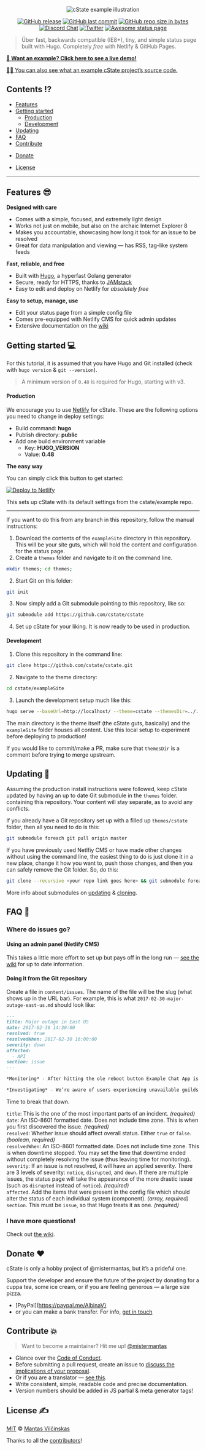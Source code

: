 <p align="center"><img src="https://raw.githubusercontent.com/cstate/cstate/master/images/highlight.svg?sanitize=true" alt="cState example illustration"></p>

<p align="center"><a href="https://github.com/cstate/cstate/releases"><img src="https://img.shields.io/github/release/cstate/cstate/all.svg?style=flat-square" alt="GitHub release" /></a> <a href="https://github.com/cstate/cstate/commits/master"><img src="https://img.shields.io/github/last-commit/cstate/cstate.svg?style=flat-square" alt="GitHub last commit" /></a> <a href="https://github.com/cstate/cstate/tree/master/"><img src="https://img.shields.io/github/repo-size/cstate/cstate.svg?style=flat-square" alt="GitHub repo size in bytes" /></a> <a href="https://discord.gg/EvQZdhT"><img src="https://img.shields.io/badge/discord-support-7289DA.svg?logo=discord&style=flat-square" alt="Discord Chat" /></a> <a href="https://twitter.com/cstate"><img src="https://img.shields.io/twitter/follow/mistermantas.svg?style=social&amp;label=Follow" alt="Twitter" /></a> <a href="https://github.com/ivbeg/awesome-status-pages"><img src="https://cdn.rawgit.com/sindresorhus/awesome/d7305f38d29fed78fa85652e3a63e154dd8e8829/media/badge.svg" alt="Awesome status page" /></a></p>

> Über fast, backwards compatible (IE8+), tiny, and simple status page built with Hugo. Completely _free_ with Netlify & GitHub Pages.

[**🎯 Want an example? Click here to see a live demo!**](https://cstate-example.netlify.com)

[👩‍💻 You can also see what an example cState project’s source code.](https://github.com/cstate/example)

## Contents ⁉

+ [Features](#features-)
+ [Getting started](#getting-started-)
  + [Production](#production)
  + [Development](#development)
+ [Updating](#updating-)
+ [FAQ](#faq-)
+ [Contribute](#contribute-)
* [Donate](#donate-)
+ [License](#license-)

***

## Features 😎

**Designed with care**

+ Comes with a simple, focused, and extremely light design
+ Works not just on mobile, but also on the archaic Internet Explorer 8
+ Makes you accountable, showcasing how long it took for an issue to be resolved
+ Great for data manipulation and viewing — has RSS, tag-like system feeds

**Fast, reliable, and free**

+ Built with [Hugo](https://gohugo.io), a hyperfast Golang generator
+ Secure, ready for HTTPS, thanks to [JAMstack](https://jamstack.org/)
+ Easy to edit and deploy on Netlify for _absolutely free_

**Easy to setup, manage, use**

+ Edit your status page from a simple config file
+ Comes pre-equipped with Netlify CMS for quick admin updates
+ Extensive documentation on the [wiki](https://github.com/cstate/cstate/wiki)

## Getting started 💻

For this tutorial, it is assumed that you have Hugo and Git installed (check with `hugo version` & `git --version`).

> A minimum version of `0.48` is required for Hugo, starting with v3.

#### Production

We encourage you to use [Netlify](https://www.netlify.com) for cState. These are the following options you need to change in deploy settings:

+ Build command: **hugo**
+ Publish directory: **public**
+ Add one build environment variable
  + Key: **HUGO_VERSION**
  + Value: **0.48**

**The easy way**

You can simply click this button to get started:

[![Deploy to Netlify](https://www.netlify.com/img/deploy/button.svg)](https://app.netlify.com/start/deploy?repository=https://github.com/cstate/example)

This sets up cState with its default settings from the cstate/example repo.

***

If you want to do this from any branch in this repository, follow the manual instructions:

1. Download the contents of the `exampleSite` directory in this repository. This will be your site guts, which will hold the content and configuration for the status page.
2. Create a `themes` folder and navigate to it on the command line.

```bash
mkdir themes; cd themes;
```
2. Start Git on this folder: 

```bash
git init
```

3. Now simply add a Git submodule pointing to this repository, like so:

```bash
git submodule add https://github.com/cstate/cstate
```

4. Set up cState for your liking. It is now ready to be used in production.

#### Development

1. Clone this repository in the command line:

```bash
git clone https://github.com/cstate/cstate.git
```

2. Navigate to the theme directory:

```bash
cd cstate/exampleSite
```

3. Launch the development setup much like this:

```bash
hugo serve --baseUrl=http://localhost/ --theme=cstate --themesDir=../.. --verbose
```

The main directory is the theme itself (the cState guts, basically) and the `exampleSite` folder houses all content. Use this local setup to experiment before deploying to production!

If you would like to commit/make a PR, make sure that `themesDir` is a comment before trying to merge upstream.

## Updating 🎉

Assuming the production install instructions were followed, keep cState updated by having an up to date Git submodule in the `themes` folder. containing this repository. Your content will stay separate, as to avoid any conflicts.

If you already have a Git repository set up with a filled up `themes/cstate` folder, then all you need to do is this:

```bash
git submodule foreach git pull origin master
```

If you have previously used Netlfiy CMS or have made other changes without using the command line, the easiest thing to do is just clone it in a new place, change it how you want to, push those changes, and then you can safely remove the Git folder. So, do this:

```bash
git clone --recursive <your repo link goes here> && git submodule foreach git pull origin master
```

More info about submodules on [updating](https://stackoverflow.com/a/5828396) & [cloning](https://stackoverflow.com/questions/3796927/how-to-git-clone-including-submodules).

## FAQ 🤔

### Where do issues go?

#### Using an admin panel (Netlify CMS)

This takes a little more effort to set up but pays off in the long run — [see the wiki](https://github.com/cstate/cstate/wiki) for up to date information.

#### Doing it from the Git repository

Create a file in `content/issues`. The name of the file will be the slug (what shows up in the URL bar). For example, this is what `2017-02-30-major-outage-east-us.md` should look like:

```md
---
title: Major outage in East US
date: 2017-02-30 14:30:00
resolved: true
resolvedWhen: 2017-02-30 16:00:00
severity: down
affected:
  - API
section: issue
---

*Monitoring* - After hitting the ole reboot button Example Chat App is now recovering. We’re going to continue to monitor as everyone reconnects. {{< track "2018-04-13 16:50:00" >}}

*Investigating* - We’re aware of users experiencing unavailable guilds and issues when attempting to connect. We're currently investigating. {{< track "2018-04-13 15:54:00" >}}
```

Time to break that down.

`title`: This is the one of the most important parts of an incident. *(required)*  
`date`: An ISO-8601 formatted date. Does not include time zone. This is when you first discovered the issue. *(required)*  
`resolved`: Whether issue should affect overall status. Either `true` or `false`. *(boolean, required)*  
`resolvedWhen`: An ISO-8601 formatted date. Does not include time zone. This is when downtime stopped. You may set the time that downtime ended without completely resolving the issue (thus leaving time for monitoring).  
`severity`: If an issue is not resolved, it will have an applied severity. There are 3 levels of severity: `notice`, `disrupted`, and `down`. If there are multiple issues, the status page will take the appearance of the more drastic issue (such as `disrupted` instead of `notice`). *(required)*  
`affected`. Add the items that were present in the config file which should alter the status of each individual system (component). *(array, required)*  
`section`. This must be `issue`, so that Hugo treats it as one. *(required)*  

### I have more questions!

Check out [the wiki](https://github.com/cstate/cstate/wiki).

## Donate ❤️

cState is only a hobby project of @mistermantas, but it’s a prideful one.

Support the developer and ensure the future of the project by donating for a cuppa tea, some ice cream, or if you are feeling generous — a large size pizza.

* [PayPal](https://paypal.me/AlbinaV}
* or you can make a bank transfer. For info, [get in touch](https://mnts.lt)

## Contribute 💥

> Want to become a maintainer? Hit me up! [@mistermantas](https://twitter.com/mistermantas)

+ Glance over the [Code of Conduct](/CODE_OF_CONDUCT.md).
+ Before submitting a pull request, create an issue to [discuss the implications of your proposal](https://github.com/cstate/cstate/issues).
+ Or if you are a translator — [see this](https://github.com/cstate/cstate/wiki/Translations#add-your-translations).
+ Write consistent, simple, readable code and precise documentation.
+ Version numbers should be added in JS partial & meta generator tags!

## License ✍

[MIT](https://github.com/cstate/cstate/blob/master/LICENSE.md) © [Mantas Vilčinskas](https://github.com/mistermantas)

Thanks to all the [contributors](https://github.com/cstate/cstate/graphs/contributors)!
